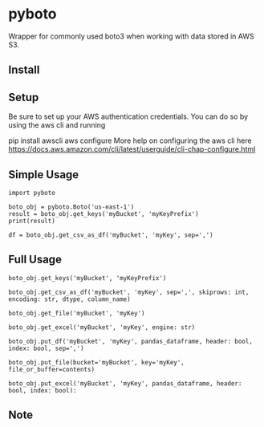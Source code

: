 # pyboto
Wrapper for commonly used boto3 when working with data stored in AWS S3.

## Install

## Setup

Be sure to set up your AWS authentication credentials. You can do so by using the aws cli and running

pip install awscli
aws configure
More help on configuring the aws cli here https://docs.aws.amazon.com/cli/latest/userguide/cli-chap-configure.html

## Simple Usage
```
import pyboto

boto_obj = pyboto.Boto('us-east-1')
result = boto_obj.get_keys('myBucket', 'myKeyPrefix')
print(result)

df = boto_obj.get_csv_as_df('myBucket', 'myKey', sep=',')
```

## Full Usage
```
boto_obj.get_keys('myBucket', 'myKeyPrefix')

boto_obj.get_csv_as_df('myBucket', 'myKey', sep=',', skiprows: int, encoding: str, dtype, column_name)

boto_obj.get_file('myBucket', 'myKey')

boto_obj.get_excel('myBucket', 'myKey', engine: str)

boto_obj.put_df('myBucket', 'myKey', pandas_dataframe, header: bool, index: bool, sep=',')

boto_obj.put_file(bucket='myBucket', key='myKey', file_or_buffer=contents)

boto_obj.put_excel('myBucket', 'myKey', pandas_dataframe, header: bool, index: bool):
```

## Note